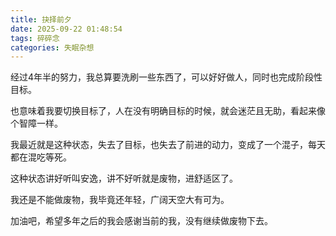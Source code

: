 ```yaml
---
title: 抉择前夕
date: 2025-09-22 01:48:54
tags: 碎碎念
categories: 失眠杂想
---
```


经过4年半的努力，我总算要洗刷一些东西了，可以好好做人，同时也完成阶段性目标。

也意味着我要切换目标了，人在没有明确目标的时候，就会迷茫且无助，看起来像个智障一样。

我最近就是这种状态，失去了目标，也失去了前进的动力，变成了一个混子，每天都在混吃等死。

这种状态讲好听叫安逸，讲不好听就是废物，进舒适区了。

我还是不能做废物，我毕竟还年轻，广阔天空大有可为。

加油吧，希望多年之后的我会感谢当前的我，没有继续做废物下去。
